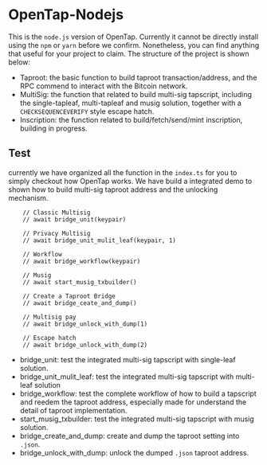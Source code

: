 # OpenTap-Nodejs

This is the `node.js` version of OpenTap. Currently it cannot be directly install using the `npm` or `yarn` before we confirm. Nonetheless, you can find anything that useful for your project to claim. The structure of the project is shown below:

- Taproot: the basic function to build taproot transaction/address, and the RPC commend to interact with the Bitcoin network.
- MultiSig: the function that related to build multi-sig tapscript, including the single-tapleaf, multi-tapleaf and musig solution, together with a `CHECKSEQUENCEVERIFY` style escape hatch.
- Inscription: the function related to build/fetch/send/mint inscription, building in progress.

## **Test**

currently we have organized all the function in the `index.ts` for you to simply checkout how OpenTap works. We have build a integrated demo to shown how to build multi-sig taproot address and the unlocking mechanism.

```tsx
    // Classic Multisig
    // await bridge_unit(keypair)

    // Privacy Multisig
    // await bridge_unit_mulit_leaf(keypair, 1)

    // Workflow
    // await bridge_workflow(keypair)

    // Musig
    // await start_musig_txbuilder()

    // Create a Taproot Bridge
    // await bridge_ceate_and_dump()

    // Multisig pay
    // await bridge_unlock_with_dump(1)

    // Escape hatch
    // await bridge_unlock_with_dump(2)
```

- bridge_unit: test the integrated multi-sig tapscript with single-leaf solution.
- bridge_unit_mulit_leaf: test the integrated multi-sig tapscript with multi-leaf solution
- bridge_workflow: test the complete workflow of how to build a tapscript and reedem the taproot address, especially made for understand the detail of taproot implementation.
- start_musig_txbuilder: test the integrated multi-sig tapscript with musig solution.
- bridge_create_and_dump:  create and dump the taproot setting into `.json`.
- bridge_unlock_with_dump: unlock the dumped `.json` taproot address.